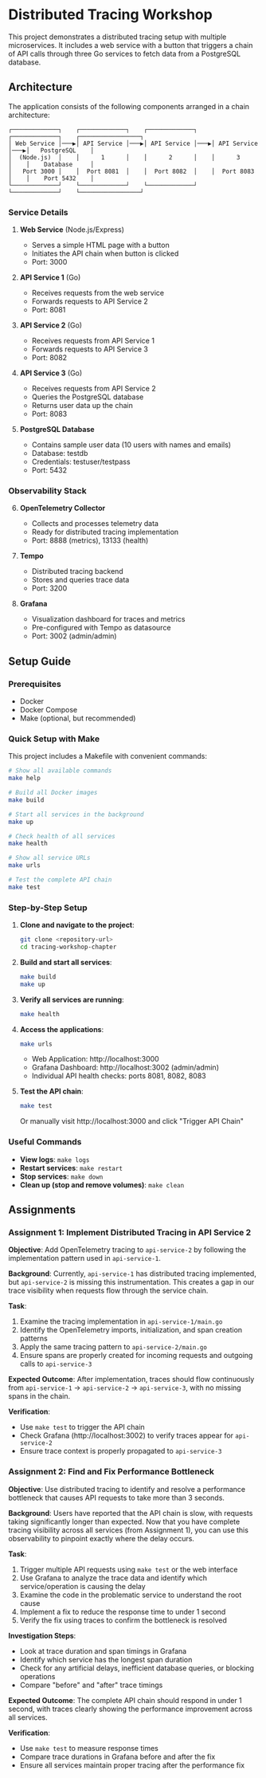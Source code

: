 # Distributed Tracing Workshop

This project demonstrates a distributed tracing setup with multiple microservices. It includes a web service with a button that triggers a chain of API calls through three Go services to fetch data from a PostgreSQL database.

## Architecture

The application consists of the following components arranged in a chain architecture:

```
┌─────────────┐    ┌─────────────┐    ┌─────────────┐    ┌─────────────┐    ┌─────────────────┐
│ Web Service │───▶│ API Service │───▶│ API Service │───▶│ API Service │───▶│   PostgreSQL    │
│  (Node.js)  │    │      1      │    │      2      │    │      3      │    │    Database     │
│   Port 3000 │    │  Port 8081  │    │  Port 8082  │    │  Port 8083  │    │    Port 5432    │
└─────────────┘    └─────────────┘    └─────────────┘    └─────────────┘    └─────────────────┘
```

### Service Details

1. **Web Service** (Node.js/Express)
   - Serves a simple HTML page with a button
   - Initiates the API chain when button is clicked
   - Port: 3000

2. **API Service 1** (Go)
   - Receives requests from the web service
   - Forwards requests to API Service 2
   - Port: 8081

3. **API Service 2** (Go)
   - Receives requests from API Service 1
   - Forwards requests to API Service 3
   - Port: 8082

4. **API Service 3** (Go)
   - Receives requests from API Service 2
   - Queries the PostgreSQL database
   - Returns user data up the chain
   - Port: 8083

5. **PostgreSQL Database**
   - Contains sample user data (10 users with names and emails)
   - Database: testdb
   - Credentials: testuser/testpass
   - Port: 5432

### Observability Stack

6. **OpenTelemetry Collector**
   - Collects and processes telemetry data
   - Ready for distributed tracing implementation
   - Port: 8888 (metrics), 13133 (health)

7. **Tempo**
   - Distributed tracing backend
   - Stores and queries trace data
   - Port: 3200

8. **Grafana**
   - Visualization dashboard for traces and metrics
   - Pre-configured with Tempo as datasource
   - Port: 3002 (admin/admin)

## Setup Guide

### Prerequisites

- Docker
- Docker Compose
- Make (optional, but recommended)

### Quick Setup with Make

This project includes a Makefile with convenient commands:

```bash
# Show all available commands
make help

# Build all Docker images
make build

# Start all services in the background
make up

# Check health of all services
make health

# Show all service URLs
make urls

# Test the complete API chain
make test
```

### Step-by-Step Setup

1. **Clone and navigate to the project**:
   ```bash
   git clone <repository-url>
   cd tracing-workshop-chapter
   ```

2. **Build and start all services**:
   ```bash
   make build
   make up
   ```

3. **Verify all services are running**:
   ```bash
   make health
   ```

4. **Access the applications**:
   ```bash
   make urls
   ```
   - Web Application: http://localhost:3000
   - Grafana Dashboard: http://localhost:3002 (admin/admin)
   - Individual API health checks: ports 8081, 8082, 8083

5. **Test the API chain**:
   ```bash
   make test
   ```
   Or manually visit http://localhost:3000 and click "Trigger API Chain"

### Useful Commands

- **View logs**: `make logs`
- **Restart services**: `make restart`
- **Stop services**: `make down`
- **Clean up (stop and remove volumes)**: `make clean`

## Assignments

### Assignment 1: Implement Distributed Tracing in API Service 2

**Objective**: Add OpenTelemetry tracing to `api-service-2` by following the implementation pattern used in `api-service-1`.

**Background**: 
Currently, `api-service-1` has distributed tracing implemented, but `api-service-2` is missing this instrumentation. This creates a gap in our trace visibility when requests flow through the service chain.

**Task**:
1. Examine the tracing implementation in `api-service-1/main.go`
2. Identify the OpenTelemetry imports, initialization, and span creation patterns
3. Apply the same tracing pattern to `api-service-2/main.go`
4. Ensure spans are properly created for incoming requests and outgoing calls to `api-service-3`

**Expected Outcome**:
After implementation, traces should flow continuously from `api-service-1` → `api-service-2` → `api-service-3`, with no missing spans in the chain.

**Verification**:
- Use `make test` to trigger the API chain
- Check Grafana (http://localhost:3002) to verify traces appear for `api-service-2`
- Ensure trace context is properly propagated to `api-service-3`

### Assignment 2: Find and Fix Performance Bottleneck

**Objective**: Use distributed tracing to identify and resolve a performance bottleneck that causes API requests to take more than 3 seconds.

**Background**: 
Users have reported that the API chain is slow, with requests taking significantly longer than expected. Now that you have complete tracing visibility across all services (from Assignment 1), you can use this observability to pinpoint exactly where the delay occurs.

**Task**:
1. Trigger multiple API requests using `make test` or the web interface
2. Use Grafana to analyze the trace data and identify which service/operation is causing the delay
3. Examine the code in the problematic service to understand the root cause
4. Implement a fix to reduce the response time to under 1 second
5. Verify the fix using traces to confirm the bottleneck is resolved

**Investigation Steps**:
- Look at trace duration and span timings in Grafana
- Identify which service has the longest span duration
- Check for any artificial delays, inefficient database queries, or blocking operations
- Compare "before" and "after" trace timings

**Expected Outcome**:
The complete API chain should respond in under 1 second, with traces clearly showing the performance improvement across all services.

**Verification**:
- Use `make test` to measure response times
- Compare trace durations in Grafana before and after the fix
- Ensure all services maintain proper tracing after the performance fix